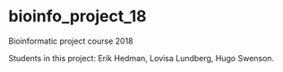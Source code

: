 # bioinfo_project_18
Bioinformatic project course 2018

Students in this project: Erik Hedman, Lovisa Lundberg, Hugo Swenson.

